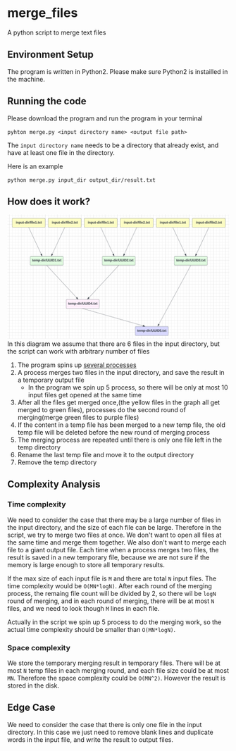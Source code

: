 # merge_files
A python script to merge text files



## Environment Setup
The program is written in Python2. Please make sure Python2 is instailled in the machine.


## Running the code
Please download the program and run the program in your terminal
```
pyhton merge.py <input directory name> <output file path>
```
The `input directory name` needs to be a directory that already exist, and have at least one file in the directory.

Here is an example
```
python merge.py input_dir output_dir/result.txt
```

## How does it work?
![Diagram](diagram.png)
In this diagram we assume that there are 6 files in the input directory, but the script can work with arbitrary number of files
1.  The program spins up [several processes](https://github.com/yc2423/merge_files/blob/dev/merge.py#L105)
2.  A process merges two files in the input directory, and save the result in a temporary output file
    - In the program we spin up 5 process, so there will be only at most 10 input files get opened at the same time
3.  After all the files get merged once,(the yellow files in the graph all get merged to green files), processes do the second round of merging(merge green files to purple files)
4.  If the content in a temp file has been merged to a new temp file, the old temp file will be deleted before the new round of merging process
5.  The merging process are repeated until there is only one file left in the temp directory
6.  Rename the last temp file and move it to the output directory
7.  Remove the temp directory


## Complexity Analysis

### Time complexity 
We need to consider the case that there may be a large number of files in the input directory, and the size of each file can be large. Therefore in the script, we try to merge two files at once.
We don't want to open all files at the same time and merge them together. We also don't want to merge each file to a giant output file.
Each time when a process merges two files, the result is saved in a new temporary file, because we are not sure if the memory is large enough to store all temporary results.

If the max size of each input file is `M` and there are total `N` input files. The time complexity would be `O(MN*logN)`. After each round of the merging process, the remaing file count will be divided by 2, so there wil be `logN` round of merging, and in each round of merging, there will be at most `N` files, and we need to look though `M` lines in each file. 

Actually in the script we spin up 5 process to do the merging work, so the actual time complexity should be smaller than `O(MN*logN)`.

### Space complexity
We store the temporary merging result in temporary files. There will be at most `N` temp files in each merging round, and each file size could be at most `MN`. Therefore the space complexity could be `O(MN^2)`. However the result is stored in the disk. 


## Edge Case
We need to consider the case that there is only one file in the input directory. In this case we just need to remove blank lines and duplicate words in the input file, and write the result to output files.
